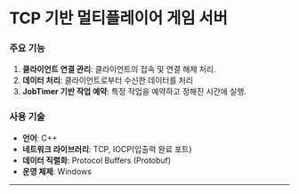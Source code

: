 # TCP 기반 멀티플레이어 게임 서버

### 주요 기능
1. **클라이언트 연결 관리**: 클라이언트의 접속 및 연결 해제 처리.
2. **데이터 처리**: 클라이언트로부터 수신한 데이터를 처리
3. **JobTimer 기반 작업 예약**: 특정 작업을 예약하고 정해진 시간에 실행.

### 사용 기술
- **언어**: C++
- **네트워크 라이브러리**: TCP, IOCP(입출력 완료 포트)
- **데이터 직렬화**: Protocol Buffers (Protobuf)
- **운영 체제**: Windows

---
